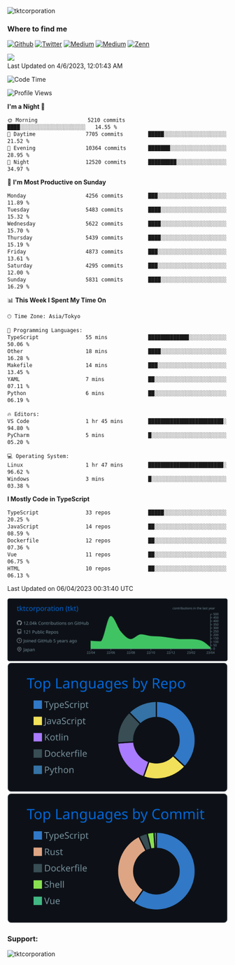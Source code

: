 <p align="left"> <img src="https://komarev.com/ghpvc/?username=tktcorporation&label=Profile%20views&color=0e75b6&style=flat" alt="tktcorporation" /> </p>

<h3>Where to find me</h3>
<p>
<a href="https://github.com/tktcorporation" target="_blank"><img alt="Github" src="https://img.shields.io/badge/GitHub-%2312100E.svg?&style=for-the-badge&logo=Github&logoColor=white" /></a>
<a href="https://twitter.com/tktcorporation" target="_blank"><img alt="Twitter" src="https://img.shields.io/badge/twitter-%231DA1F2.svg?&style=for-the-badge&logo=twitter&logoColor=white" /></a>
<a href="https://www.linkedin.com/in/tktcorporation" target="_blank"><img alt="Medium" src="https://img.shields.io/badge/linkdin-0a66c2.svg?&style=for-the-badge&logo=linkedin&logoColor=white" /></a>
<a href="https://qiita.com/tktcorporation" target="_blank"><img alt="Medium" src="https://img.shields.io/badge/qiita-55C500.svg?&style=for-the-badge&logo=qiita&logoColor=white" /></a>
<a href="https://zenn.dev/tktcorporation" target="_blank"><img alt="Zenn" src="https://img.shields.io/badge/Zenn-3EA8FF.svg?&style=for-the-badge&logo=Zenn&logoColor=white" /></a>
</p>

<!--START_SECTION:lapras-card-->
<a href="https://lapras.com/public/tktcorporation" target="_blank" rel="noopener noreferrer"><img src="https://lapras-card-generator.vercel.app/api/svg?e=3.89&b=3.48&i=3.58&b1=%23232323&b2=%236d6d6d&i1=%23212121&i2=%23818181&l=en" width="300" ></a>  
Last Updated on 4/6/2023, 12:01:43 AM
<!--END_SECTION:lapras-card-->
  
<!--START_SECTION:waka-->
![Code Time](http://img.shields.io/badge/Code%20Time-925%20hrs%205%20mins-blue)

![Profile Views](http://img.shields.io/badge/Profile%20Views-1-blue)

**I'm a Night 🦉** 

```text
🌞 Morning                5210 commits        ████░░░░░░░░░░░░░░░░░░░░░   14.55 % 
🌆 Daytime                7705 commits        █████░░░░░░░░░░░░░░░░░░░░   21.52 % 
🌃 Evening                10364 commits       ███████░░░░░░░░░░░░░░░░░░   28.95 % 
🌙 Night                  12520 commits       █████████░░░░░░░░░░░░░░░░   34.97 % 
```
📅 **I'm Most Productive on Sunday** 

```text
Monday                   4256 commits        ███░░░░░░░░░░░░░░░░░░░░░░   11.89 % 
Tuesday                  5483 commits        ████░░░░░░░░░░░░░░░░░░░░░   15.32 % 
Wednesday                5622 commits        ████░░░░░░░░░░░░░░░░░░░░░   15.70 % 
Thursday                 5439 commits        ████░░░░░░░░░░░░░░░░░░░░░   15.19 % 
Friday                   4873 commits        ███░░░░░░░░░░░░░░░░░░░░░░   13.61 % 
Saturday                 4295 commits        ███░░░░░░░░░░░░░░░░░░░░░░   12.00 % 
Sunday                   5831 commits        ████░░░░░░░░░░░░░░░░░░░░░   16.29 % 
```


📊 **This Week I Spent My Time On** 

```text
🕑︎ Time Zone: Asia/Tokyo

💬 Programming Languages: 
TypeScript               55 mins             █████████████░░░░░░░░░░░░   50.06 % 
Other                    18 mins             ████░░░░░░░░░░░░░░░░░░░░░   16.28 % 
Makefile                 14 mins             ███░░░░░░░░░░░░░░░░░░░░░░   13.45 % 
YAML                     7 mins              ██░░░░░░░░░░░░░░░░░░░░░░░   07.11 % 
Python                   6 mins              ██░░░░░░░░░░░░░░░░░░░░░░░   06.19 % 

🔥 Editors: 
VS Code                  1 hr 45 mins        ████████████████████████░   94.80 % 
PyCharm                  5 mins              █░░░░░░░░░░░░░░░░░░░░░░░░   05.20 % 

💻 Operating System: 
Linux                    1 hr 47 mins        ████████████████████████░   96.62 % 
Windows                  3 mins              █░░░░░░░░░░░░░░░░░░░░░░░░   03.38 % 
```

**I Mostly Code in TypeScript** 

```text
TypeScript               33 repos            █████░░░░░░░░░░░░░░░░░░░░   20.25 % 
JavaScript               14 repos            ██░░░░░░░░░░░░░░░░░░░░░░░   08.59 % 
Dockerfile               12 repos            ██░░░░░░░░░░░░░░░░░░░░░░░   07.36 % 
Vue                      11 repos            ██░░░░░░░░░░░░░░░░░░░░░░░   06.75 % 
HTML                     10 repos            ██░░░░░░░░░░░░░░░░░░░░░░░   06.13 % 
```




 Last Updated on 06/04/2023 00:31:40 UTC
<!--END_SECTION:waka-->

[![](https://raw.githubusercontent.com/tktcorporation/tktcorporation/master/profile-summary-card-output/github_dark/0-profile-details.svg)](https://github.com/vn7n24fzkq/github-profile-summary-cards)
[![](https://raw.githubusercontent.com/tktcorporation/tktcorporation/master/profile-summary-card-output/github_dark/1-repos-per-language.svg)](https://github.com/vn7n24fzkq/github-profile-summary-cards) [![](https://raw.githubusercontent.com/tktcorporation/tktcorporation/master/profile-summary-card-output/github_dark/2-most-commit-language.svg)](https://github.com/vn7n24fzkq/github-profile-summary-cards)

<h3 align="left">Support:</h3>
<p><a href="https://www.buymeacoffee.com/tktcorporation"> <img align="left" src="https://cdn.buymeacoffee.com/buttons/v2/default-yellow.png" height="50" width="210" alt="tktcorporation" /></a></p><br><br>
